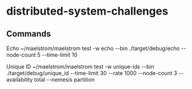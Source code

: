 # distributed-system-challenges

## Commands
Echo
~/maelstrom/maelstrom test -w echo --bin ./target/debug/echo --node-count 5 --time-limit 10

Unique ID
~/maelstrom/maelstrom test -w unique-ids --bin ./target/debug/unique_id --time-limit 30 --rate 1000 --node-count 3 --availability total --nemesis partition
